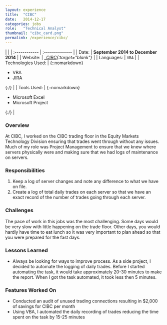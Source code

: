 ```yaml
---
layout: experience
title:  "CIBC"
date:   2014-12-17
categories: jobs
role:	"Technical Analyst"
thumbnail: "cibc_card.png"
permalink: /experience/cibc/
---
```

|                      |
| :------------ | :-------------- |
| Date:      | __September 2014 to December 2014__ |
| Website:     |    __[CIBC][cibc-em]{:target="_blank"}__   |
| Languages:  | `VBA` |
| Technologies Used: |  {::nomarkdown}<ul><li>VBA</li><li>JIRA</li></ul>{:/} |
| Tools Used: |  {::nomarkdown}<ul><li>Microsoft Excel</li><li>Microsoft Project</li></ul>{:/} |

### Overview

At CIBC, I worked on the CIBC trading floor in the Equity Markets Technology Division ensuring that trades went through without any issues. Much of my role was Project Management to ensure that we knew where servers physically were and making sure that we had logs of maintenance on servers.

### Responsibilities

1. Keep a log of server changes and note any difference to what we have on file.
2. Create a log of total daily trades on each server so that we have an exact record of the number of trades going through each server.

### Challenges

The pace of work in this jobs was the most challenging. Some days would be very slow with little happening on the trade floor. Other days, you would hardly have time to eat lunch so it was very important to plan ahead so that you were prepared for the fast days.

### Lessons Learned

- Always be looking for ways to improve process. As a side project, I decided to automate the logging of daily trades. Before I started automating the task, it would take approximately 20-30 minutes to make the report. When I got the task automated, it took less then 5 minutes.

### Features Worked On

- Conducted an audit of unused trading connections resulting in $2,000 of savings for CIBC per month
- Using VBA, I automated the daily recording of trades reducing the time spent on the task by 15-25 minutes

<!-- Jekyll also offers powerful support for code snippets:

{% highlight swift %}
 override func viewDidLoad() {
        super.viewDidLoad()
        tv.delegate = self
        tv.dataSource = self

        tv.alwaysBounceVertical = false
        
        nextViewControllerButton.enabled = false
        nextViewControllerButton.alpha = 0.5
        // Do any additional setup after loading the view.
    }
{% endhighlight %} -->

[cibc-em]: http://www.cibcwm.com/cibc-eportal-web/portal/wm?pageId=home&language=en_CA
